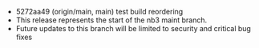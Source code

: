 - 5272aa49 (origin/main, main) test build reordering
- This release represents the start of the nb3 maint branch.
- Future updates to this branch will be limited to security and critical bug fixes
